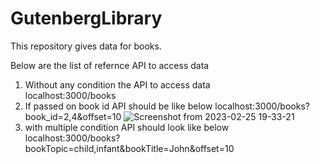 # GutenbergLibrary

This repository gives data for books.

Below are the list of refernce API to access data
1. Without any condition the API to access data <br />
    localhost:3000/books
2. If passed on book id API should be like below
    localhost:3000/books?book_id=2,4&offset=10
    ![Screenshot from 2023-02-25 19-33-21](https://user-images.githubusercontent.com/7288781/221361267-e90cdc77-cdf6-4acb-bb3e-823eda820aaa.png)
3. with multiple condition API should look like below <br />
    localhost:3000/books?bookTopic=child,infant&bookTitle=John&offset=10
